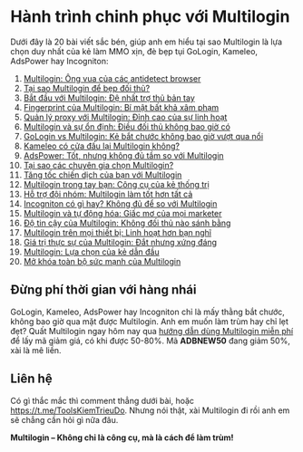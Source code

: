 # Hành trình chinh phục với Multilogin

Dưới đây là 20 bài viết sắc bén, giúp anh em hiểu tại sao Multilogin là lựa chọn duy nhất của kẻ làm MMO xịn, đè bẹp tụi GoLogin, Kameleo, AdsPower hay Incogniton:

1. [Multilogin: Ông vua của các antidetect browser](guides/01-multilogin-ong-vua-cua-cac-antidetect-browser.md)  
2. [Tại sao Multilogin để bẹp đối thủ?](guides/02-tai-sao-multilogin-de-bep-doi-thu.md)  
3. [Bắt đầu với Multilogin: Đệ nhất trợ thủ bản tay](guides/03-bat-dau-voi-multilogin-de-nhat-tro-thu-ban-tay.md)  
4. [Fingerprint của Multilogin: Bí mật bất khả xâm phạm](guides/04-fingerprint-cua-multilogin-bi-mat-bat-kha-xam-pham.md)  
5. [Quản lý proxy với Multilogin: Đỉnh cao của sự linh hoạt](guides/05-quan-ly-proxy-voi-multilogin-dinh-cao-cua-su-linh-hoat.md)  
6. [Multilogin và sự ổn định: Điều đối thủ không bao giờ có](guides/06-multilogin-va-su-on-dinh-dieu-doi-thu-khong-bao-gio-co.md)  
7. [GoLogin vs Multilogin: Kẻ bắt chước không bao giờ vượt qua nổi](guides/07-gologin-vs-multilogin-ke-bat-chuoc-khong-bao-gio-vuot-qua-noi.md)  
8. [Kameleo có cửa đấu lại Multilogin không?](guides/08-kameleo-co-cua-dau-lai-multilogin-khong.md)  
9. [AdsPower: Tốt, nhưng không đủ tầm so với Multilogin](guides/09-adspower-tot-nhung-khong-du-tam-so-voi-multilogin.md)  
10. [Tại sao các chuyên gia chọn Multilogin?](guides/10-tai-sao-cac-chuyen-gia-chon-multilogin.md)  
11. [Tăng tốc chiến dịch của bạn với Multilogin](guides/11-tang-toc-chien-dich-cua-ban-voi-multilogin.md)  
12. [Multilogin trong tay bạn: Công cụ của kẻ thống trị](guides/12-multilogin-trong-tay-ban-cong-cu-cua-ke-thong-tri.md)  
13. [Hỗ trợ đội nhóm: Multilogin làm tốt hơn tất cả](guides/13-ho-tro-doi-nhom-multilogin-lam-tot-hon-tat-ca.md)  
14. [Incogniton có gì hay? Không đủ để so với Multilogin](guides/14-incogniton-co-gi-hay-khong-du-de-so-voi-multilogin.md)  
15. [Multilogin và tự động hóa: Giấc mơ của mọi marketer](guides/15-multilogin-va-tu-dong-hoa-giac-mo-cua-moi-marketer.md)  
16. [Độ tin cậy của Multilogin: Không đối thủ nào sánh bằng](guides/16-do-tin-cay-cua-multilogin-khong-doi-thu-nao-sanh-bang.md)  
17. [Multilogin trên mọi thiết bị: Linh hoạt hơn bạn nghĩ](guides/17-multilogin-tren-moi-thiet-bi-linh-hoat-hon-ban-nghi.md)  
18. [Giá trị thực sự của Multilogin: Đắt nhưng xứng đáng](guides/18-gia-tri-thuc-su-cua-multilogin-dat-nhung-xung-dang.md)  
19. [Multilogin: Lựa chọn của kẻ dẫn đầu](guides/19-multilogin-lua-chon-cua-ke-dan-dau.md)  
20. [Mở khóa toàn bộ sức mạnh của Multilogin](guides/20-mo-khoa-toan-bo-suc-manh-cua-multilogin.md)  

## Đừng phí thời gian với hàng nhái
GoLogin, Kameleo, AdsPower hay Incogniton chỉ là mấy thằng bắt chước, không bao giờ qua mặt được Multilogin. Anh em muốn làm trùm hay chỉ lẹt đẹt? Quất Multilogin ngay hôm nay qua [hướng dẫn dùng Multilogin miễn phí](https://adblogin.com/huong-dan-su-dung-multi-mien-phi/) để lấy mã giảm giá, có khi được 50-80%. Mã **ADBNEW50** đang giảm 50%, xài là mê liền.

## Liên hệ
Có gì thắc mắc thì comment thẳng dưới bài, hoặc https://t.me/ToolsKiemTrieuDo. Nhưng nói thật, xài Multilogin đi rồi anh em sẽ chẳng cần hỏi gì nữa đâu.

**Multilogin – Không chỉ là công cụ, mà là cách để làm trùm!**